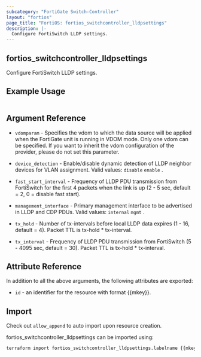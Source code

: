 ```yaml
---
subcategory: "FortiGate Switch-Controller"
layout: "fortios"
page_title: "FortiOS: fortios_switchcontroller_lldpsettings"
description: |-
  Configure FortiSwitch LLDP settings.
---
```


## fortios_switchcontroller_lldpsettings
Configure FortiSwitch LLDP settings.

## Example Usage

```hcl

```

## Argument Reference
* `vdomparam` - Specifies the vdom to which the data source will be applied when the FortiGate unit is running in VDOM mode. Only one vdom can be specified. If you want to inherit the vdom configuration of the provider, please do not set this parameter.

* `device_detection` - Enable/disable dynamic detection of LLDP neighbor devices for VLAN assignment. Valid values: `disable` `enable` .
* `fast_start_interval` - Frequency of LLDP PDU transmission from FortiSwitch for the first 4 packets when the link is up (2 - 5 sec, default = 2, 0 = disable fast start).
* `management_interface` - Primary management interface to be advertised in LLDP and CDP PDUs. Valid values: `internal` `mgmt` .
* `tx_hold` - Number of tx-intervals before local LLDP data expires (1 - 16, default = 4). Packet TTL is tx-hold * tx-interval.
* `tx_interval` - Frequency of LLDP PDU transmission from FortiSwitch (5 - 4095 sec, default = 30). Packet TTL is tx-hold * tx-interval.

## Attribute Reference

In addition to all the above arguments, the following attributes are exported:
* `id` - an identifier for the resource with format {{mkey}}.

## Import

Check out `allow_append` to auto import upon resource creation.

fortios_switchcontroller_lldpsettings can be imported using:
```sh
terraform import fortios_switchcontroller_lldpsettings.labelname {{mkey}}
```
